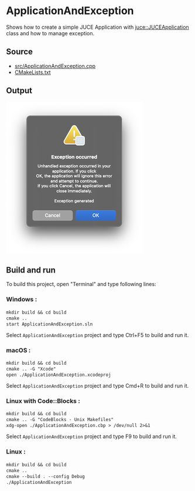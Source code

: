 # ApplicationAndException

Shows how to create a simple JUCE Application with [juce::JUCEApplication](https://docs.juce.com/master/classJUCEApplication.html) class and how to manage exception.

## Source

* [src/ApplicationAndException.cpp](src/ApplicationAndException.cpp)
* [CMakeLists.txt](CMakeLists.txt)

## Output

![output](../../../docs/Pictures/ApplicationAndException.png)

## Build and run

To build this project, open "Terminal" and type following lines:

### Windows :

``` shell
mkdir build && cd build
cmake .. 
start ApplicationAndException.sln
```

Select `ApplicationAndException` project and type Ctrl+F5 to build and run it.

### macOS :

``` shell
mkdir build && cd build
cmake .. -G "Xcode"
open ./ApplicationAndException.xcodeproj
```

Select `ApplicationAndException` project and type Cmd+R to build and run it.

### Linux with Code::Blocks :

``` shell
mkdir build && cd build
cmake .. -G "CodeBlocks - Unix Makefiles"
xdg-open ./ApplicationAndException.cbp > /dev/null 2>&1
```

Select `ApplicationAndException` project and type F9 to build and run it.

### Linux :

``` shell
mkdir build && cd build
cmake .. 
cmake --build . --config Debug
./ApplicationAndException
```
